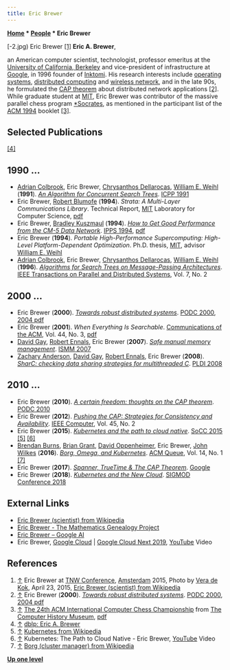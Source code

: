 ```yaml
---
title: Eric Brewer
---
```

**[Home](Home "Home") * [People](People "People") * Eric Brewer**

\[-2.jpg) Eric Brewer <a id="cite-note-1" href="#cite-ref-1">[1]</a>
**Eric A. Brewer**,

an American computer scientist, technologist, professor emeritus at the [University of California, Berkeley](University_of_California,_Berkeley "University of California, Berkeley") and vice-president of infrastructure at [Google](index.php?title=Google&action=edit&redlink=1 "Google (page does not exist)"), in 1996 founder of [Inktomi](https://en.wikipedia.org/wiki/Inktomi).
His research interests include [operating systems](https://en.wikipedia.org/wiki/Operating_system), [distributed computing](https://en.wikipedia.org/wiki/Distributed_computing) and [wireless network](https://en.wikipedia.org/wiki/Wireless_network), and in the late 90s, he formulated the [CAP theorem](https://en.wikipedia.org/wiki/CAP_theorem) about distributed network applications <a id="cite-note-2" href="#cite-ref-2">[2]</a>.
While graduate student at [MIT](Massachusetts_Institute_of_Technology "Massachusetts Institute of Technology"), Eric Brewer was contributor of the massive parallel chess program [\*Socrates](Star_Socrates "Star Socrates"), as mentioned in the participant list of the [ACM 1994](ACM_1994 "ACM 1994") booklet <a id="cite-note-3" href="#cite-ref-3">[3]</a>.

## Selected Publications

<a id="cite-note-4" href="#cite-ref-4">[4]</a>

## 1990 ...

- [Adrian Colbrook](https://dblp.uni-trier.de/pers/hd/c/Colbrook:Adrian), Eric Brewer, [Chrysanthos Dellarocas](https://scholar.google.com/citations?user=bqKW7NkAAAAJ&hl=en), [William E. Weihl](Mathematician#WEWeihl "Mathematician") (**1991**). *[An Algorithm for Concurrent Search Trees](https://www.semanticscholar.org/paper/An-Algorithm-for-Concurrent-Search-Trees-Colbrook-Brewer/e2b72ac07385bdd5497821d1e07b4ae4b2a4553c)*. [ICPP 1991](https://dblp.uni-trier.de/db/conf/icpp/icpp1991-3.html)
- Eric Brewer, [Robert Blumofe](Robert_Blumofe "Robert Blumofe") (**1994**). *Strata: A Multi-Layer Communications Library*. Technical Report, [MIT](Massachusetts_Institute_of_Technology "Massachusetts Institute of Technology") Laboratory for Computer Science, [pdf](http://supertech.csail.mit.edu/papers/strata.pdf)
- Eric Brewer, [Bradley Kuszmaul](Bradley_Kuszmaul "Bradley Kuszmaul") (**1994**). *[How to Get Good Performance from the CM-5 Data Network](https://ieeexplore.ieee.org/document/288205)*. [IPPS 1994](https://dblp.uni-trier.de/db/conf/ipps/ipps1994.html), [pdf](https://people.eecs.berkeley.edu/~prabal/resources/osprelim/BK94.pdf)
- Eric Brewer (**1994**).  *Portable High-Performance Supercomputing: High-Level Platform-Dependent Optimization*. Ph.D. thesis, [MIT](Massachusetts_Institute_of_Technology "Massachusetts Institute of Technology"), advisor [William E. Weihl](Mathematician#WEWeihl "Mathematician")
- [Adrian Colbrook](https://dblp.uni-trier.de/pers/hd/c/Colbrook:Adrian), Eric Brewer, [Chrysanthos Dellarocas](https://scholar.google.com/citations?user=bqKW7NkAAAAJ&hl=en), [William E. Weihl](Mathematician#WEWeihl "Mathematician") (**1996**). *[Algorithms for Search Trees on Message-Passing Architectures](https://ieeexplore.ieee.org/document/485500)*. [IEEE Transactions on Parallel and Distributed Systems](IEEE#TPDS "IEEE"), Vol. 7, No. 2

## 2000 ...

- Eric Brewer (**2000**). *[Towards robust distributed systems](https://dl.acm.org/citation.cfm?id=343502)*. [PODC 2000](https://dblp.uni-trier.de/db/conf/podc/podc2000.html), [2004 pdf](https://people.eecs.berkeley.edu/~brewer/cs262b-2004/PODC-keynote.pdf)
- Eric Brewer (**2001**). *When Everything Is Searchable*. [Communications of the ACM](ACM#Communications "ACM"), Vol. 44, No. 3, [pdf](https://people.eecs.berkeley.edu/~brewer/papers/searchable.pdf)
- [David Gay](https://genealogy.math.ndsu.nodak.edu/id.php?id=70113), [Robert Ennals](https://dblp.uni-trier.de/pers/hd/e/Ennals:Robert), Eric Brewer (**2007**). *[Safe manual memory management](https://dl.acm.org/citation.cfm?id=1296911)*. [ISMM 2007](https://dblp.uni-trier.de/db/conf/iwmm/ismm2007.html)
- [Zachary Anderson](https://scholar.google.com/citations?user=6GidxCoAAAAJ&hl=en), [David Gay](https://genealogy.math.ndsu.nodak.edu/id.php?id=70113), [Robert Ennals](https://dblp.uni-trier.de/pers/hd/e/Ennals:Robert), Eric Brewer (**2008**). *[SharC: checking data sharing strategies for multithreaded C](https://dl.acm.org/citation.cfm?id=1375600)*. [PLDI 2008](https://dblp.uni-trier.de/db/conf/pldi/pldi2008.html)

## 2010 ...

- Eric Brewer (**2010**). *[A certain freedom: thoughts on the CAP theorem](https://dl.acm.org/citation.cfm?id=1835701)*. [PODC 2010](https://dblp.uni-trier.de/db/conf/podc/podc2010.html)
- Eric Brewer (**2012**). *[Pushing the CAP: Strategies for Consistency and Availability](https://dl.acm.org/citation.cfm?id=2360957)*. [IEEE Computer](IEEE#Computer "IEEE"), Vol. 45, No. 2
- Eric Brewer (**2015**). *[Kubernetes and the path to cloud native](https://www.semanticscholar.org/paper/Kubernetes-and-the-path-to-cloud-native-Brewer/da743c6e2fd08e2a04377bf7979f370753f39abe)*. [SoCC 2015](https://dblp.uni-trier.de/db/conf/cloud/socc2015.html) <a id="cite-note-5" href="#cite-ref-5">[5]</a> <a id="cite-note-6" href="#cite-ref-6">[6]</a>
- [Brendan Burns](https://github.com/brendandburns), [Brian Grant](https://github.com/bgrant0607), [David Oppenheimer](https://ai.google/research/people/DavidOppenheimer/), Eric Brewer, [John Wilkes](https://ai.google/research/people/JohnWilkes/) (**2016**). *[Borg, Omega, and Kubernetes](https://ai.google/research/pubs/pub44843)*. [ACM Queue](ACM#Queue "ACM"), Vol. 14, No. 1 <a id="cite-note-7" href="#cite-ref-7">[7]</a>
- Eric Brewer (**2017**). *[Spanner, TrueTime & The CAP Theorem](https://ai.google/research/pubs/pub45855)*. [Google](index.php?title=Google&action=edit&redlink=1 "Google (page does not exist)")
- Eric Brewer (**2018**). *[Kubernetes and the New Cloud](https://dl.acm.org/citation.cfm?id=3183725)*. [SIGMOD Conference 2018](https://dblp.uni-trier.de/db/conf/sigmod/sigmod2018.html)

## External Links

- [Eric Brewer (scientist) from Wikipedia](<https://en.wikipedia.org/wiki/Eric_Brewer_(scientist)>)
- [Eric Brewer - The Mathematics Genealogy Project](https://genealogy.math.ndsu.nodak.edu/id.php?id=67451)
- [Eric Brewer – Google AI](https://ai.google/research/people/EricBrewer/)
- Eric Brewer, [Google Cloud](https://en.wikipedia.org/wiki/Google_Cloud_Platform) | [Google Cloud Next 2019](https://cloud.withgoogle.com/next/sf/), [YouTube](https://en.wikipedia.org/wiki/YouTube) Video

## References

1. <a id="cite-ref-1" href="#cite-note-1">↑</a> Eric Brewer at [TNW Conference](https://en.wikipedia.org/wiki/The_Next_Web), [Amsterdam](https://en.wikipedia.org/wiki/Amsterdam) 2015, Photo by [Vera de Kok](https://commons.wikimedia.org/wiki/User:1Veertje), April 23, 2015, [Eric Brewer (scientist) from Wikipedia](<https://en.wikipedia.org/wiki/Eric_Brewer_(scientist)>)
1. <a id="cite-ref-2" href="#cite-note-2">↑</a> Eric Brewer (**2000**). *[Towards robust distributed systems](https://dl.acm.org/citation.cfm?id=343502)*. [PODC 2000](https://dblp.uni-trier.de/db/conf/podc/podc2000.html), [2004 pdf](https://people.eecs.berkeley.edu/~brewer/cs262b-2004/PODC-keynote.pdf)
1. <a id="cite-ref-3" href="#cite-note-3">↑</a> [The 24th ACM International Computer Chess Championship](http://www.computerhistory.org/chess/full_record.php?iid=doc-431614f6cceea) from [The Computer History Museum](The_Computer_History_Museum "The Computer History Museum"), [pdf](http://archive.computerhistory.org/projects/chess/related_materials/text/3-1%20and%203-2%20and%203-3%20and%204-3.1994_24th_ICCC/1994%20ICCC.062303013.sm.pdf)
1. <a id="cite-ref-4" href="#cite-note-4">↑</a> [dblp: Eric A. Brewer](https://dblp.uni-trier.de/pers/hd/b/Brewer:Eric_A=)
1. <a id="cite-ref-5" href="#cite-note-5">↑</a> [Kubernetes from Wikipedia](https://en.wikipedia.org/wiki/Kubernetes)
1. <a id="cite-ref-6" href="#cite-note-6">↑</a> Kubernetes: The Path to Cloud Native - Eric Brewer, [YouTube](https://en.wikipedia.org/wiki/YouTube) Video
1. <a id="cite-ref-7" href="#cite-note-7">↑</a> [Borg (cluster manager) from Wikipedia](<https://en.wikipedia.org/wiki/Borg_(cluster_manager)>)

**[Up one level](People "People")**

